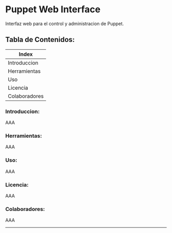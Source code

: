 # Puppet Web Interface

Interfaz web para el control y administracion de Puppet.

## Tabla de Contenidos:

| Index 		|
| -------------	|
| Introduccion	|
| Herramientas	|
| Uso			|
| Licencia	    |
| Colaboradores |

### Introduccion:

AAA

### Herramientas:

AAA

### Uso:

AAA

### Licencia:

AAA

### Colaboradores:

AAA

---